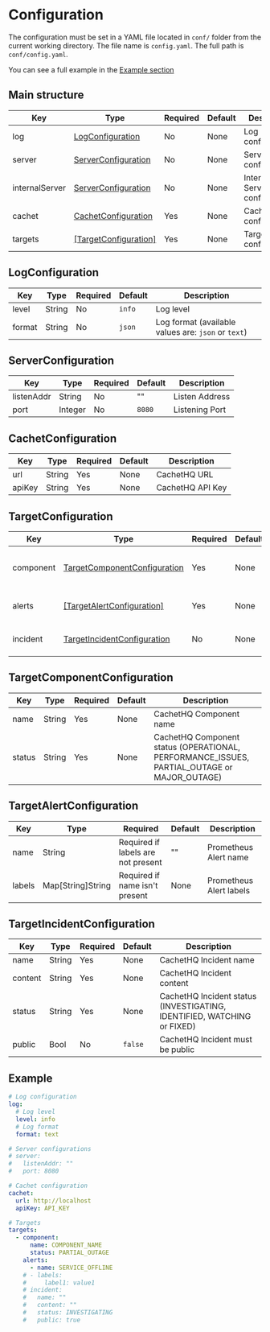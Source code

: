# Configuration

The configuration must be set in a YAML file located in `conf/` folder from the current working directory. The file name is `config.yaml`.
The full path is `conf/config.yaml`.

You can see a full example in the [Example section](#example)

## Main structure

| Key            | Type                                          | Required | Default | Description                    |
| -------------- | --------------------------------------------- | -------- | ------- | ------------------------------ |
| log            | [LogConfiguration](#logconfiguration)         | No       | None    | Log configurations             |
| server         | [ServerConfiguration](#serverconfiguration)   | No       | None    | Server configurations          |
| internalServer | [ServerConfiguration](#serverconfiguration)   | No       | None    | Internal Server configurations |
| cachet         | [CachetConfiguration](#cachetconfiguration)   | Yes      | None    | CachetHQ configurations        |
| targets        | [[TargetConfiguration]](#targetconfiguration) | Yes      | None    | Targets configurations         |

## LogConfiguration

| Key    | Type   | Required | Default | Description                                         |
| ------ | ------ | -------- | ------- | --------------------------------------------------- |
| level  | String | No       | `info`  | Log level                                           |
| format | String | No       | `json`  | Log format (available values are: `json` or `text`) |

## ServerConfiguration

| Key        | Type    | Required | Default | Description    |
| ---------- | ------- | -------- | ------- | -------------- |
| listenAddr | String  | No       | ""      | Listen Address |
| port       | Integer | No       | `8080`  | Listening Port |

## CachetConfiguration

| Key    | Type   | Required | Default | Description      |
| ------ | ------ | -------- | ------- | ---------------- |
| url    | String | Yes      | None    | CachetHQ URL     |
| apiKey | String | Yes      | None    | CachetHQ API Key |

## TargetConfiguration

| Key       | Type                                                          | Required | Default | Description                    |
| --------- | ------------------------------------------------------------- | -------- | ------- | ------------------------------ |
| component | [TargetComponentConfiguration](#targetcomponentconfiguration) | Yes      | None    | Target component for CachetHQ  |
| alerts    | [[TargetAlertConfiguration]](#targetalertconfiguration)       | Yes      | None    | Target prometheus alert filter |
| incident  | [TargetIncidentConfiguration](#targetincidentconfiguration)   | No       | None    | Target incident for CachetHQ   |

## TargetComponentConfiguration

| Key    | Type   | Required | Default | Description                                                                                 |
| ------ | ------ | -------- | ------- | ------------------------------------------------------------------------------------------- |
| name   | String | Yes      | None    | CachetHQ Component name                                                                     |
| status | String | Yes      | None    | CachetHQ Component status (OPERATIONAL, PERFORMANCE_ISSUES, PARTIAL_OUTAGE or MAJOR_OUTAGE) |

## TargetAlertConfiguration

| Key    | Type              | Required                           | Default | Description             |
| ------ | ----------------- | ---------------------------------- | ------- | ----------------------- |
| name   | String            | Required if labels are not present | ""      | Prometheus Alert name   |
| labels | Map[String]String | Required if name isn't present     | None    | Prometheus Alert labels |

## TargetIncidentConfiguration

| Key     | Type   | Required | Default | Description                                                             |
| ------- | ------ | -------- | ------- | ----------------------------------------------------------------------- |
| name    | String | Yes      | None    | CachetHQ Incident name                                                  |
| content | String | Yes      | None    | CachetHQ Incident content                                               |
| status  | String | Yes      | None    | CachetHQ Incident status (INVESTIGATING, IDENTIFIED, WATCHING or FIXED) |
| public  | Bool   | No       | `false` | CachetHQ Incident must be public                                        |

## Example

```yaml
# Log configuration
log:
  # Log level
  level: info
  # Log format
  format: text

# Server configurations
# server:
#   listenAddr: ""
#   port: 8080

# Cachet configuration
cachet:
  url: http://localhost
  apiKey: API_KEY

# Targets
targets:
  - component:
      name: COMPONENT_NAME
      status: PARTIAL_OUTAGE
    alerts:
      - name: SERVICE_OFFLINE
    # - labels:
    #     label1: value1
    # incident:
    #   name: ""
    #   content: ""
    #   status: INVESTIGATING
    #   public: true
```
